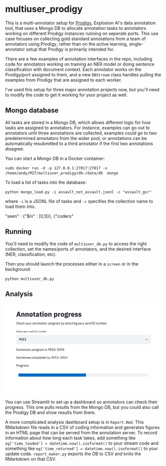 # multiuser_prodigy

This is a multi-annotator setup for [Prodigy](http://prodi.gy/),
Explosion AI's data annotation tool, that uses a Mongo DB to allocate
annotation tasks to annotators working on different Prodigy instances running
on seperate ports. This use case focuses on collecting gold standard
annotations from a team of annotators using Prodigy, rather than on the active
learning, single-annotator setup that Prodigy is primarily intended for.

There are a few examples of annotation interfaces in the repo, including code
for annotators working on training an NER model or doing sentence
classification with document context.  Each annotator works on the Prodigy/port
assigned to them, and a new `DBStream` class handles pulling the examples from
Prodigy that are assigned to each worker.

I've used this setup for three major annotation projects now, but you'll need
to modify the code to get it working for your project as well.

## Mongo database

All tasks are stored in a Mongo DB, which allows different logic for how tasks
are assigned to annotators. For instance, examples can go out to annotators
until three annotations are collected, examples could go to two predetermined
annotators from the wider pool, or annotations can be automatically resubmitted
to a third annotator if the first two annotations disagree.

You can start a Mongo DB in a Docker container:

```
sudo docker run -d -p 127.0.0.1:27017:27017 -v /home/andy/MIT/multiuser_prodigy/db:/data/db  mongo
```

To load a list of tasks into the database:

```
python mongo_load.py -i assault_not_assault.jsonl -c "assault_gsr"
```

where `-i` is a JSONL file of tasks and `-c` specifies the collection name to
load them into.

"seen" : {"$in" : [0,1]}},
            {"coders"

## Running

You'll need to modify the code of `multiuser_db.py` to access the right
collection, set the names/ports of annotators, and the desired interface (NER,
classification, etc).

Then you should launch the processes either in a `screen` or in the background:

```
python multiuser_db.py
```

## Analysis

![](streamlit_dashboard.png)

You can use Streamlit to set up a dashboard so annotators can check their
progress. This one pulls results from the Mongo DB, but you could also call the
Prodigy DB and show results from there.


A more complicated analysis dashboard setup is in 
`Report.Rmd`. This RMarkdown file reads in a CSV of coding information and
generates figures in an HTML page that can be served from the annotation
server. To record information about how long each task takes, add something
like `eg['time_loaded'] = datetime.now().isoformat()` to your stream code and
something like `eg['time_returned'] = datetime.now().isoformat()` to your
update code. `report_maker.py` exports the DB to CSV and knits the RMarkdown on
that CSV.
